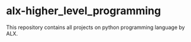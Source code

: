 # alx-higher_level_programming
This repository contains all projects on python programming language by ALX.
